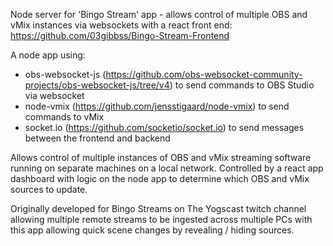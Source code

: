 Node server for 'Bingo Stream' app - allows control of multiple OBS and vMix instances via websockets with a react front end: https://github.com/03gibbss/Bingo-Stream-Frontend

A node app using:

- obs-websocket-js (https://github.com/obs-websocket-community-projects/obs-websocket-js/tree/v4) to send commands to OBS Studio via websocket
- node-vmix (https://github.com/jensstigaard/node-vmix) to send commands to vMix
- socket.io (https://github.com/socketio/socket.io) to send messages between the frontend and backend

Allows control of multiple instances of OBS and vMix streaming software running on separate machines on a local network. Controlled by a react app dashboard with logic on the node app to determine which OBS and vMix sources to update.

Originally developed for Bingo Streams on The Yogscast twitch channel allowing multiple remote streams to be ingested across multiple PCs with this app allowing quick scene changes by revealing / hiding sources.
